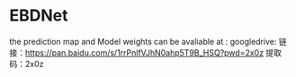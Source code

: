 # EBDNet

the prediction map and Model weights can be avaliable at : googledrive:
链接：https://pan.baidu.com/s/1rrPnlfVJhN0ahp5T9B_HSQ?pwd=2x0z 
提取码：2x0z
